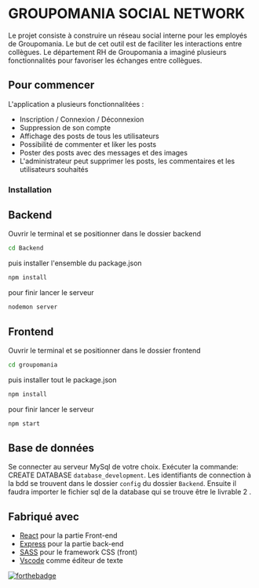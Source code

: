 # GROUPOMANIA SOCIAL NETWORK

Le projet consiste à construire un réseau social interne pour les employés de Groupomania. Le but de cet outil est de faciliter les interactions entre collègues. Le département RH de Groupomania a imaginé plusieurs fonctionnalités pour favoriser les échanges entre collègues.

## Pour commencer

L'application a plusieurs fonctionnalitées :
- Inscription / Connexion / Déconnexion
- Suppression de son compte
- Affichage des posts de tous les utilisateurs
- Possibilité de commenter et liker les posts
- Poster des posts avec des messages et des images
- L'administrateur peut supprimer les posts, les commentaires et les utilisateurs souhaités



### Installation


## Backend

Ouvrir le terminal et se positionner dans le dossier backend

```bash
cd Backend
```

puis installer l'ensemble du package.json

```bash
npm install
```

pour finir lancer le serveur

```bash
nodemon server
```
## Frontend

Ouvrir le terminal et se positionner dans le dossier frontend

```bash
cd groupomania
```

puis installer tout le package.json

```bash
npm install
```

pour finir lancer le serveur

```bash
npm start
```
## Base de données

Se connecter au serveur MySql de votre choix. Exécuter la commande: CREATE DATABASE `database_development`.
Les identifiants de connection à la bdd se trouvent dans le dossier `config` du dossier `Backend`.
Ensuite il faudra importer le fichier sql de la database qui se trouve être le livrable 2 .


## Fabriqué avec

* [React](https://reactjs.org/) pour la partie Front-end
* [Express](https://expressjs.com/fr/) pour la partie back-end
* [SASS](https://sass-lang.com/) pour le framework CSS (front)
* [Vscode](https://code.visualstudio.com/) comme éditeur de texte

[![forthebadge](http://forthebadge.com/images/badges/built-with-love.svg)](http://forthebadge.com)


